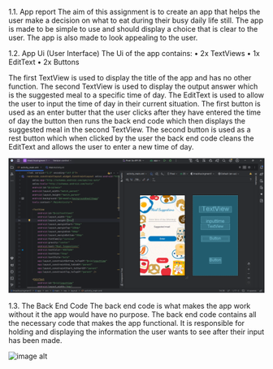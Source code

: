 1.1.	App report
The aim of this assignment is to create an app that helps the user make a decision on what to eat during their busy daily life still. 
The app is made to be simple to use and should display a choice that is clear to the user. The app is also made to look appealing to the user.

1.2.	App Ui (User Interface)
The Ui of the app contains:
•	2x TextViews 
•	1x EditText 
•	2x Buttons

The first TextView is used to display the title of the app and has no other function.
The second TextView is used to display the output answer which is the suggested meal to a specific time of day. 
The EditText is used to allow the user to input the time of day in their current situation. The first button is used as 
an enter butter that the user clicks after they have entered the time of day the button then runs the back end code which 
then displays the suggested meal in the second TextView. The second button is used as a rest button which when clicked by 
the user the back end code cleans the EditText and allows the user to enter a new time of day.

![image alt](https://github.com/st10476957/IMAD-ASSIGNMENT-1/blob/9bb19173c54c4746c8a82c68301cdca078b160d3/user%20interface.png)


1.3.	The Back End Code
The back end code is what makes the app work without it the app would have no purpose. The back end code contains all the necessary code that makes the app functional. It is responsible for holding and displaying the information the user wants to see after their input has been made.

![image alt]()




